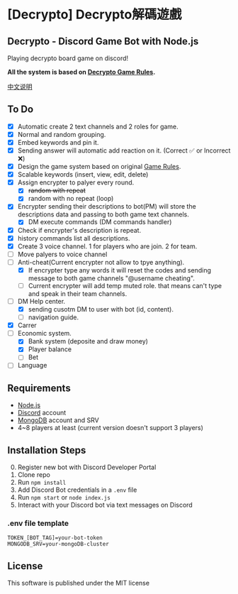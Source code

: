 # [Decrypto] Decrypto解碼遊戲
## Decrypto - Discord Game Bot with Node.js
Playing decrypto board game on discord!

**All the system is based on [Decrypto Game Rules](https://www.gokids.com.tw/tsaiss/gokids/rules/DECRYPTO_EN_RULES_09nov2017.pdf "game rules").**

[中文说明](https://github.com/benny123tw/Decrypto-Game-Bot/blob/master/language/zh-cn-README.md)

## To Do
- [x] Automatic create 2 text channels and 2 roles for game.
- [x] Normal and random grouping.
- [x] Embed keywords and pin it.
- [x] Sending answer will automatic add reaction on it. (Correct :white_check_mark: or Incorrect :x:)
- [x] Design the game system based on original [Game Rules](https://www.gokids.com.tw/tsaiss/gokids/rules/DECRYPTO_EN_RULES_09nov2017.pdf "game rules").
- [x] Scalable keywords (insert, view, edit, delete)
- [x] Assign encrypter to palyer every round.
	- [x] ~~random with repeat~~
	- [x] random with no repeat (loop)
- [x] Encrypter sending their descriptions to bot(PM) will store the descriptions data and passing to both game text channels.
    - [x] DM execute commands (DM commands handler)
- [x] Check if encrypter's description is repeat.
- [x] history commands list all descriptions.
- [x] Create 3 voice channel. 1 for players who are join. 2 for team.
- [ ] Move palyers to voice channel
- [ ] Anti-cheat(Current encrypter not allow to tpye anything).
	- [x] If encrypter type any words it will reset the codes and sending message to both game channels "@username cheating".
	- [ ] Current encrypter will add temp muted role. that means can't type and speak in their team channels.
- [ ] DM Help center.
    - [x] sending cusotm DM to user with bot (id, content).
    - [ ] navigation guide.
- [x] Carrer
- [ ] Economic system.
	- [x] Bank system (deposite and draw money)
	- [x] Player balance
	- [ ] Bet
- [ ] Language

## Requirements

- [Node.js](http://nodejs.org/)
- [Discord](https://discordapp.com/) account
- [MongoDB](https://www.mongodb.com/) account and SRV
- 4~8 players at least (current version doesn't support 3 players)

## Installation Steps

0. Register new bot with Discord Developer Portal 
1. Clone repo
2. Run `npm install`
3. Add Discord Bot credentials in a `.env` file
3. Run `npm start` or `node index.js`
4. Interact with your Discord bot via text messages on Discord

### .env file template
```
TOKEN_[BOT_TAG]=your-bot-token
MONGODB_SRV=your-mongoDB-cluster
```

## License
This software is published under the MIT license
